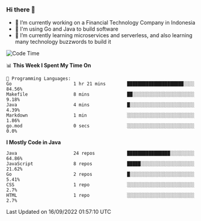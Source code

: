 ### Hi there 👋

<!--
**mazzama/mazzama** is a ✨ _special_ ✨ repository because its `README.md` (this file) appears on your GitHub profile.

Here are some ideas to get you started:

- 🔭 I’m currently working on ...
- 🌱 I’m currently learning ...
- 👯 I’m looking to collaborate on ...
- 🤔 I’m looking for help with ...
- 💬 Ask me about ...
- 📫 How to reach me: ...
- 😄 Pronouns: ...
- ⚡ Fun fact: ...
-->

- 🔭 I’m currently working on a Financial Technology Company in Indonesia
- :gun: I'm using Go and Java to build software
- 🌱 I’m currently learning microservices and serverless, and also learning many technology buzzwords to build it

<!--START_SECTION:waka-->
![Code Time](http://img.shields.io/badge/Code%20Time-2%2C310%20hrs%2055%20mins-blue)

📊 **This Week I Spent My Time On** 

```text
💬 Programming Languages: 
Go                       1 hr 21 mins        █████████████████████░░░░   84.56% 
Makefile                 8 mins              ██░░░░░░░░░░░░░░░░░░░░░░░   9.18% 
Java                     4 mins              █░░░░░░░░░░░░░░░░░░░░░░░░   4.39% 
Markdown                 1 min               ░░░░░░░░░░░░░░░░░░░░░░░░░   1.86% 
go.mod                   0 secs              ░░░░░░░░░░░░░░░░░░░░░░░░░   0.0%

```

**I Mostly Code in Java** 

```text
Java                     24 repos            ████████████████░░░░░░░░░   64.86% 
JavaScript               8 repos             █████░░░░░░░░░░░░░░░░░░░░   21.62% 
Go                       2 repos             █░░░░░░░░░░░░░░░░░░░░░░░░   5.41% 
CSS                      1 repo              ░░░░░░░░░░░░░░░░░░░░░░░░░   2.7% 
HTML                     1 repo              ░░░░░░░░░░░░░░░░░░░░░░░░░   2.7%

```



 Last Updated on 16/09/2022 01:57:10 UTC
<!--END_SECTION:waka-->
